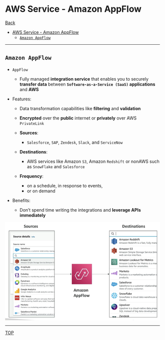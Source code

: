 # AWS Service - Amazon AppFlow

[Back](../../index.md)

- [AWS Service - Amazon AppFlow](#aws-service---amazon-appflow)
  - [`Amazon AppFlow`](#amazon-appflow)

---

## `Amazon AppFlow`

- `AppFlow`

  - Fully managed **integration service** that enables you to securely **transfer data** between **`Software-as-a-Service (SaaS)` applications** and **AWS**

- Features:

  - Data transformation capabilities like **filtering** and **validation**
  - **Encrypted** over the **public** internet or **privately** over AWS `PrivateLink`
  - **Sources**:

    - `Salesforce`, `SAP`, `Zendesk`, `Slack`, and `ServiceNow`

  - **Destinations**:

    - AWS services like Amazon `S3`, Amazon `Redshift` or nonAWS such as `SnowFlake` and `Salesforce`

  - **Frequency**:

    - on a schedule, in response to events,
    - or on demand

- Benefits:
  - Don’t spend time writing the integrations and **leverage APIs immediately**

![appflow_diagram.png](./pic/appflow_diagram.png)

---

[TOP](#aws-service---amazon-appflow)
